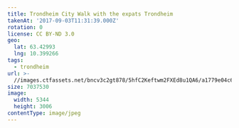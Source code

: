 ```yaml
---
title: Trondheim City Walk with the expats Trondheim
takenAt: '2017-09-03T11:31:39.000Z'
rotation: 0
license: CC BY-ND 3.0
geo:
  lat: 63.42993
  lng: 10.399266
tags:
  - trondheim
url: >-
  //images.ctfassets.net/bncv3c2gt878/5hfC2Keftwm2FXEd8u1QA6/a1779e04c6aad5dd51b0b7fd2c175baf/trondheim-city-walk-with-the-expats-trondheim_36611471710_o
size: 7037530
image:
  width: 5344
  height: 3006
contentType: image/jpeg
---
```


